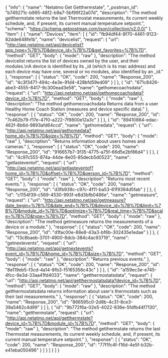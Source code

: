 {
  "info": {
    "name": "Netatmo Get Getthermstate",
    "_postman_id": "b749271c-b995-48f2-b9a7-5bf99f22a07d",
    "description": "The method getthermstate returns the last Thermostat measurements, its current weekly schedule, and, if present, its current manual temperature setpoint.",
    "schema": "https://schema.getpostman.com/json/collection/v2.0.0/"
  },
  "item": [
    {
      "name": "Devices",
      "item": [
        {
          "id": "fb94df44-8f70-4461-9123-82dde648fe1b",
          "name": "devicelist",
          "request": {
            "url": "http://api.netatmo.net/api/devicelist?app_type=%7B%7D&device_id=%7B%7D&get_favorites=%7B%7D",
            "method": "GET",
            "body": {
              "mode": "raw"
            },
            "description": "The method devicelist returns the list of devices owned by the user, and their modules.\nA device is identified by its _id (which is its mac address) and each device may have one, several or no modules, also identified by an _id."
          },
          "response": [
            {
              "status": "OK",
              "code": 200,
              "name": "Response_200",
              "id": "4c3f3471-494c-4e3e-91d4-428bfd59ed09"
            }
          ]
        },
        {
          "id": "671c8426-abe3-4555-8417-9c300ead3e58",
          "name": "gethomecoachsdata",
          "request": {
            "url": "http://api.netatmo.net/api/gethomecoachsdata?device_id=%7B%7D",
            "method": "GET",
            "body": {
              "mode": "raw"
            },
            "description": "The method gethomecoachsdata Returns data from a user Healthy Home Coach Station (measures and device specific data)."
          },
          "response": [
            {
              "status": "OK",
              "code": 200,
              "name": "Response_200",
              "id": "7c462b79-f17e-47f0-a222-7f9800e12a3c"
            }
          ]
        },
        {
          "id": "89410884-edac-462f-8b6d-9893afd64ccd",
          "name": "gethomedata",
          "request": {
            "url": "http://api.netatmo.net/api/gethomedata?home_id=%7B%7D&size=%7B%7D",
            "method": "GET",
            "body": {
              "mode": "raw"
            },
            "description": "Returns information about users homes and cameras."
          },
          "response": [
            {
              "status": "OK",
              "code": 200,
              "name": "Response_200",
              "id": "916657b7-3f35-4775-a75f-66d5e2bf86d4"
            }
          ]
        },
        {
          "id": "4c97c555-874a-44de-8e05-85decb5d0523",
          "name": "getlasteventof",
          "request": {
            "url": "http://api.netatmo.net/api/getlasteventof?home_id=%7B%7D&offset=%7B%7D&person_id=%7B%7D",
            "method": "GET",
            "body": {
              "mode": "raw"
            },
            "description": "Returns most recent events."
          },
          "response": [
            {
              "status": "OK",
              "code": 200,
              "name": "Response_200",
              "id": "d3fb939c-c97c-4f11-ba53-61f9394d5fab"
            }
          ]
        },
        {
          "id": "c1154f39-c569-4530-993f-e8d3bfb0486e",
          "name": "getmeasure",
          "request": {
            "url": "http://api.netatmo.net/api/getmeasure?date_begin=%7B%7D&date_end=%7B%7D&device_id=%7B%7D&limit=%7B%7D&module_id=%7B%7D&optimize=%7B%7D&real_time=%7B%7D&scale=%7B%7D&type=%7B%7D",
            "method": "GET",
            "body": {
              "mode": "raw"
            },
            "description": "The method getmeasure returns the measurements of a device or a module."
          },
          "response": [
            {
              "status": "OK",
              "code": 200,
              "name": "Response_200",
              "id": "d1fac00e-88e8-43a3-bf6b-302435e1edae"
            }
          ]
        },
        {
          "id": "f3c8baeb-3701-4900-8dcb-384c4ac93719",
          "name": "getnextevents",
          "request": {
            "url": "http://api.netatmo.net/api/getnextevents?event_id=%7B%7D&home_id=%7B%7D&size=%7B%7D",
            "method": "GET",
            "body": {
              "mode": "raw"
            },
            "description": "Returns previous events."
          },
          "response": [
            {
              "status": "OK",
              "code": 200,
              "name": "Response_200",
              "id": "8e119eb5-f3cd-4a14-8fb3-f5165356c43c"
            }
          ]
        },
        {
          "id": "a159ec3e-e745-4fcc-9e3d-33aa41fd4033",
          "name": "getthermostatsdata",
          "request": {
            "url": "http://api.netatmo.net/api/getthermostatsdata?device_id=%7B%7D",
            "method": "GET",
            "body": {
              "mode": "raw"
            },
            "description": "The method getthermostatsdata returns information about user's thermostats such as their last measurements."
          },
          "response": [
            {
              "status": "OK",
              "code": 200,
              "name": "Response_200",
              "id": "866595c0-2d8b-4c31-8ce3-39a5462c4d99"
            }
          ]
        },
        {
          "id": "9b772f6a-02e5-4022-836e-5fdfb44f7130",
          "name": "getthermstate",
          "request": {
            "url": "http://api.netatmo.net/api/getthermstate?device_id=%7B%7D&module_id=%7B%7D",
            "method": "GET",
            "body": {
              "mode": "raw"
            },
            "description": "The method getthermstate returns the last Thermostat measurements, its current weekly schedule, and, if present, its current manual temperature setpoint."
          },
          "response": [
            {
              "status": "OK",
              "code": 200,
              "name": "Response_200",
              "id": "77f1fc4f-f16d-4e5f-b32b-e41eba050496"
            }
          ]
        }
      ]
    }
  ]
}